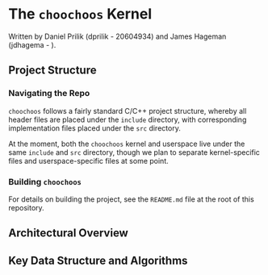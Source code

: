 # The `choochoos` Kernel

Written by Daniel Prilik (dprilik - 20604934) and James Hageman (jdhagema - <TODO>).

## Project Structure

### Navigating the Repo

`choochoos` follows a fairly standard C/C++ project structure, whereby all header files are placed under the `include` directory, with corresponding implementation files placed under the `src` directory.

At the moment, both the `choochoos` kernel and userspace live under the same `include` and `src` directory, though we plan to separate kernel-specific files and userspace-specific files at some point.

### Building `choochoos`

For details on building the project, see the `README.md` file at the root of this repository.

## Architectural Overview



## Key Data Structure and Algorithms

